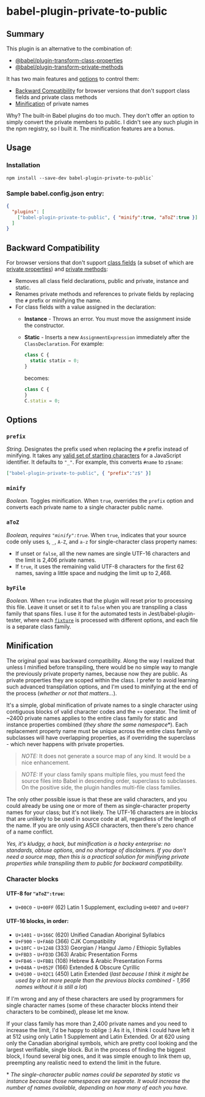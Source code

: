 # babel-plugin-private-to-public
## Summary
This plugin is an alternative to the combination of:
- [@babel/plugin-transform-class-properties](https://babeljs.io/docs/babel-plugin-transform-class-properties)
- [@babel/plugin-transform-private-methods](https://babeljs.io/docs/babel-plugin-transform-private-methods)

It has two main features and [options](#options) to control them:
- [Backward Compatibility](#backward-compatibility) for browser versions that don't support class fields and private class methods
- [Minification](#minification) of private names

Why? The built-in Babel plugins do too much. They don't offer an option to simply convert the private members to public. I didn't see any such plugin in the npm registry, so I built it. The minification features are a bonus.

## Usage
### Installation
```
npm install --save-dev babel-plugin-private-to-public`
```

### Sample babel.config.json entry:
```json
{
  "plugins": [
    ["babel-plugin-private-to-public", { "minify":true, "aToZ":true }]
  ]
}
```
## Backward Compatibility
For browser versions that don't support [class fields](https://caniuse.com/?search=class%20fields) (a subset of which are [private properties](https://developer.mozilla.org/en-US/docs/Web/JavaScript/Reference/Classes/Private_properties)) and [private methods](https://caniuse.com/mdn-javascript_classes_private_class_methods):
- Removes all class field declarations, public and private, instance and static.
- Renames private methods and references to private fields by replacing the `#` prefix or minifying the name.
- For class fields with a value assigned in the declaration:
  - **Instance** - Throws an error. You must move the assignment inside the constructor.
  - **Static** - Inserts a new `AssignmentExpression` immediately after the `ClassDeclaration`. For example:

    ```js
    class C {
      static statix = 0;
    }
    ```
    becomes:
    ```js
    class C {
    }
    C.statix = 0;
    ```

## Options
### `prefix`
*String.* Designates the prefix used when replacing the `#` prefix instead of minifying. It takes any [valid set of starting characters](https://developer.mozilla.org/en-US/docs/Web/JavaScript/Reference/Lexical_grammar#identifiers) for a JavaScript identifier. It defaults to `"_"`.  For example, this converts `#name` to `z$name`:
```json
["babel-plugin-private-to-public", { "prefix":"z$" }]
```

### `minify`
*Boolean.* Toggles minification. When `true`, overrides the `prefix` option and converts each private name to a single character public name.

### `aToZ`
*Boolean, requires `"minify":true`.* When `true`, indicates that your source code only uses `$`, `_`, `A-Z`, and `a-z` for single-character class property names:
- If unset or `false`, all the new names are single UTF-16 characters and the limit is 2,406 private names.
- If `true`, it uses the remaining valid UTF-8 characters for the first 62 names, saving a little space and nudging the limit up to 2,468.

### `byFile`
*Boolean.* When `true` indicates that the plugin will reset prior to processing this file. Leave it unset or set it to `false` when you are transpiling a class family that spans files.  I use it for the automated tests in Jest/babel-plugin-tester, where each [`fixture`](https://github.com/babel-utils/babel-plugin-tester?tab=readme-ov-file#fixtures) is processed with different options, and each file is a separate class family.

## Minification
The original goal was backward compatibility. Along the way I realized that unless I minified before transpiling, there would be no simple way to mangle the previously private property names, because now they are public. As private properties they are scoped within the class. I prefer to avoid learning such advanced transpilation options, and I'm used to minifying at the end of the process (*whether or not that matters...*).

It's a simple, global minification of private names to a single character using contiguous blocks of valid character codes and the `++` operator. The limit of ~2400 private names applies to the entire class family for static and instance properties combined (*they share the same namespace*\*). Each replacement property name must be unique across the entire class family or subclasses will have overlapping properties, as if overriding the superclass - which never happens with private properties.

> *NOTE:* It does not generate a source map of any kind. It would be a nice enhancement.

> *NOTE:* If your class family spans multiple files, you must feed the source files into Babel in descending order, superclass to subclasses. On the positive side, the plugin handles multi-file class families.

The only other possible issue is that these are valid characters, and you could already be using one or more of them as single-character property names for your class; but it's not likely. The UTF-16 characters are in blocks that are unlikely to be used in source code at all, regardless of the length of the name. If you are only using ASCII characters, then there's zero chance of a name conflict.

*Yes, it's kludgy, a hack, but minification is a hacky enterprise: no standards, obtuse options, and no shortage of disclaimers. If you don't need a source map, then this is a practical solution for minifiying private properties while transpiling them to public for backward compatibility.*

### Character blocks
#### UTF-8 for `"aToZ":true`:
- `U+00C0` - `U+00FF` (62) Latin 1 Supplement, excluding `U+00D7` and `U+00F7`

#### UTF-16 blocks, in order:
- `U+1401` - `U+166C` (620) Unified Canadian Aboriginal Syllabics
- `U+F900` - `U+FA6D` (366) CJK Compatibility
- `U+10FC` - `U+1248` (333) Georgian / Hangul Jamo / Ethiopic Syllables
- `U+FBD3` - `U+FD3D` (363) Arabic Presentation Forms
- `U+FB46` - `U+FBB1` (108) Hebrew & Arabic Presentation Forms
- `U+048A` - `U+052F` (166) Extended & Obscure Cyrillic
- `U+0100` - `U+02C1` (450) Latin Extended (*last because I think it might be used by a lot more people than the previous blocks combined - 1,956 names without it is still a lot*)

If I'm wrong and any of these characters are used by programmers for single character names (some of these character blocks intend their characters to be combined), please let me know.

If your class family has more than 2,400 private names and you need to increase the limit, I'd be happy to oblige :) As it is, I think I could have left it at 512 using only Latin 1 Supplement and Latin Extended. Or at 620 using only the Canadian aboriginal symbols, which are pretty cool looking and the largest verifiable, single block. But in the process of finding the biggest block, I found several big ones, and it was simple enough to link them up, preempting any realistic need to extend the limit in the future.

\* *The single-character public names could be separated by static vs instance because those namespaces are separate. It would increase the number of names available, depending on how many of each you have.*